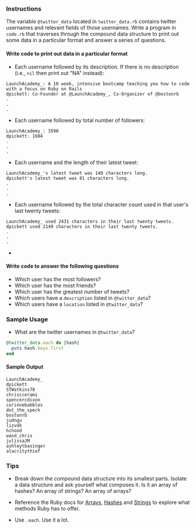 ### Instructions

The variable `@twitter_data` located in `twitter_data.rb` contains twitter usernames and relevant fields of those usernames. Write a program in `code.rb` that traverses through the compound data structure to print out some data in a particular format and answer a series of questions.

#### Write code to print out data in a particular format

* Each username followed by its description. If there is no description (i.e., `nil` then print out "NA" instead):

```no-highlight
LaunchAcademy_: A 10 week, intensive bootcamp teaching you how to code with a focus on Ruby on Rails
dpickett: Co-Founder at @LaunchAcademy_, Co-Organizer of @bostonrb
.
.
.
```

* Each username followed by total number of followers:

```no-highlight
LaunchAcademy_: 3590
dpickett: 1604
.
.
.
```

* Each username and the length of their latest tweet:

```no-highlight
LaunchAcademy_'s latest tweet was 140 characters long.
dpickett's latest tweet was 81 characters long.
.
.
.
```

* Each username followed by the total character count used in that user's last twenty tweets:

```no-highlight
LaunchAcademy_ used 2431 characters in their last twenty tweets.
dpickett used 2149 characters in their last twenty tweets.
.
.
.
```

*

#### Write code to answer the following questions

* Which user has the most followers?
* Which user has the most friends?
* Which user has the greatest number of tweets?
* Which users have a `description` listed in `@twitter_data`?
* Which users have a `location` listed in `@twitter_data`?

### Sample Usage

* What are the twitter usernames in `@twitter_data`?

```ruby
@twitter_data.each do |hash|
  puts hash.keys.first
end
```

#### Sample Output

```no-highlight
LaunchAcademy_
dpickett
STWatkins78
chrisccerami
spencercdixon
corinnebabbles
dot_the_speck
bostonrb
judngu
lizvdk
hchood
wand_chris
julissaJM
ashleytbasinger
alacritythief
```

### Tips

* Break down the compound data structure into its smallest parts. Isolate a data structure and ask yourself what composes it. Is it an array of hashes? An array of strings? An array of arrays?

* Reference the Ruby docs for [Arrays](http://www.ruby-doc.org/core-2.2.0/Array.html), [Hashes](http://www.ruby-doc.org/core-2.2.0/Hash.html) and [Strings](http://www.ruby-doc.org/core-2.2.0/String.html) to explore what methods Ruby has to offer.

* Use `.each`. Use it a lot.


